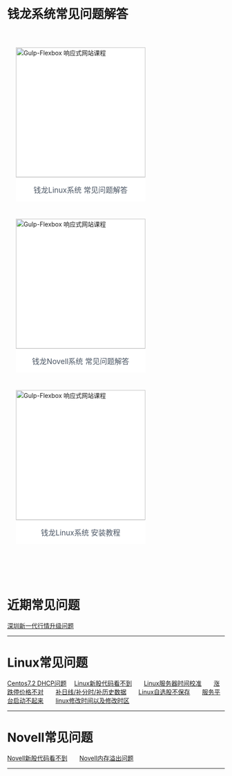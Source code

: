 # 钱龙系统常见问题解答

<div style="max-width: 1024px; margin: 0px auto; padding-top: 40px; padding-bottom: 40px; display: flex; flex-wrap: wrap;">

<div class="rmq-231bf4f8 rmq-c6479dbc" style="margin: 0px 20px 40px;flex-basis: width:300px;width: 300px;"><div style="color: rgba(0, 0, 0, 0.870588); background-color: rgb(255, 255, 255); transition: all 450ms cubic-bezier(0.23, 1, 0.32, 1) 0ms; box-sizing: border-box; font-family:"Helvetica Neue",Helvetica,Arial,"Microsoft Yahei","Hiragino Sans GB","Heiti SC","WenQuanYi Micro Hei",sans-serif; -webkit-tap-highlight-color: rgba(0, 0, 0, 0); box-shadow: rgba(0, 0, 0, 0.117647) 0px 1px 6px, rgba(0, 0, 0, 0.117647) 0px 1px 4px; border-radius: 2px; z-index: 1;"><div style="padding-bottom: 0px;"><a href="#!linuxfaq.md"><img src="http://7xlgx2.com1.z0.glb.clouddn.com/ql_linux.jpg" alt="Gulp-Flexbox 响应式网站课程" style="width: 300px; display: block;"></a><div style="border-top: 1px solid rgb(226, 226, 226); padding: 15px; color: rgb(76, 87, 101); font-size: 17px; text-align: center;">钱龙Linux系统 常见问题解答</div></div></div></div>

<div class="rmq-231bf4f8 rmq-c6479dbc" style="margin: 0px 20px 40px;flex-basis: width:300px;width: 300px;"><div style="color: rgba(0, 0, 0, 0.870588); background-color: rgb(255, 255, 255); transition: all 450ms cubic-bezier(0.23, 1, 0.32, 1) 0ms; box-sizing: border-box; font-family:"Helvetica Neue",Helvetica,Arial,"Microsoft Yahei","Hiragino Sans GB","Heiti SC","WenQuanYi Micro Hei",sans-serif; -webkit-tap-highlight-color: rgba(0, 0, 0, 0); box-shadow: rgba(0, 0, 0, 0.117647) 0px 1px 6px, rgba(0, 0, 0, 0.117647) 0px 1px 4px; border-radius: 2px; z-index: 1;"><div style="padding-bottom: 0px;"><a href="#!novellfaq.md"><img src="http://7xlgx2.com1.z0.glb.clouddn.com/ql_novell.jpg" alt="Gulp-Flexbox 响应式网站课程" style="width: 300px; display: block;"></a><div style="border-top: 1px solid rgb(226, 226, 226); padding: 15px; color: rgb(76, 87, 101); font-size: 17px; text-align: center;">钱龙Novell系统 常见问题解答</div></div></div></div>

<div class="rmq-231bf4f8 rmq-c6479dbc" style="margin: 0px 20px 40px;flex-basis: width:300px;width: 300px;"><div style="color: rgba(0, 0, 0, 0.870588); background-color: rgb(255, 255, 255); transition: all 450ms cubic-bezier(0.23, 1, 0.32, 1) 0ms; box-sizing: border-box; font-family:"Helvetica Neue",Helvetica,Arial,"Microsoft Yahei","Hiragino Sans GB","Heiti SC","WenQuanYi Micro Hei",sans-serif; -webkit-tap-highlight-color: rgba(0, 0, 0, 0); box-shadow: rgba(0, 0, 0, 0.117647) 0px 1px 6px, rgba(0, 0, 0, 0.117647) 0px 1px 4px; border-radius: 2px; z-index: 1;"><div style="padding-bottom: 0px;"><a href="#!linuxsetup.md"><img src="http://7xlgx2.com1.z0.glb.clouddn.com/ql_linux_setup.jpg" alt="Gulp-Flexbox 响应式网站课程" style="width: 300px; display: block;"></a><div style="border-top: 1px solid rgb(226, 226, 226); padding: 15px; color: rgb(76, 87, 101); font-size: 17px; text-align: center;">钱龙Linux系统 安装教程</div></div></div></div>

</div>

# 近期常见问题

[深圳新一代行情升级问题](v5.md)

------------

# Linux常见问题       

[Centos7.2 DHCP问题](centosdhcp.md)　 [Linux新股代码看不到](xg.md)　　[Linux服务器时间校准](linuxfaq.md)　　[涨跌停价格不对](linuxfaq.md)　　[补日线/补分时/补历史数据](sysdata.md)　　[Linux自选股不保存](linuxfaq.md)　　[服务平台启动不起来](linuxfaq.md)　　[linux修改时间以及修改时区](linuxtime.md)

------------
# Novell常见问题
[Novell新股代码看不到](xg.md)　　[Novell内存溢出问题](novellnc.md)

------------
